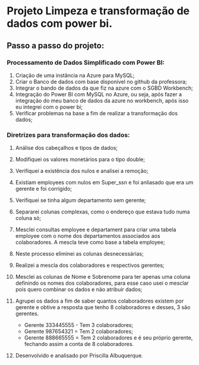 # Projeto Limpeza e transformação de dados com power bi.

<h2>Passo a passo do projeto:</h2>

<h3>Processamento de Dados Simplificado com Power BI: </h3>


1.	Criação de uma instância na Azure para MySQL;
2.	Criar o Banco de dados com base disponível no github da professora;
3.	Integrar o bando de dados da que fiz na azure com o SGBD Workbench;
4.	Integração do Power BI com MySQL no Azure, ou seja, após fazer a integração do meu banco de dados da azure no workbench, após isso eu integrei com o power bi;
5.	Verificar problemas na base a fim de realizar a transformação dos dados;
  

<h3>Diretrizes para transformação dos dados:</h3>

1.	Análise  dos cabeçalhos e tipos de dados;
2.	Modifiquei os valores monetários para o tipo double;
3.	Verifiquei a existência dos nulos e analisei a remoção;
4.	Existiam employees com nulos em Super_ssn e foi anliasado que era um gerente e foi corrigido;
5.	Verifiquei se tinha algum departamento sem gerente;
6.	Separarei colunas complexas, como o endereço que estava tudo numa coluna só;
7.	Mesclei consultas employee e departament para criar uma tabela employee com o nome dos departamentos associados aos colaboradores. A mescla teve como base a tabela employee;
8.	Neste processo eliminei as colunas desnecessárias;
9.	Realizei a mescla dos colaboradores e respectivos gerentes;
10.	Mesclei as colunas de Nome e Sobrenome para ter apenas uma coluna definindo os nomes dos colaboradores, para esse caso usei o mesclar pois quero combinar os dados e não atribuir dados;
11.	Agrupei os dados a fim de saber quantos colaboradores existem por gerente e obtive a resposta que tenho 8 colaboradores e desses, 3 são gerentes.
    * Gerente 333445555 - Tem 3 colaboradores;
    * Gerente 987654321 = Tem 2 colaboradores;
    * Gerente 888665555 = Tem 2 colaboradores e é seu próprio gerente, fechando assim a conta de 8 colaboradores.
   
12.	Desenvolvido e analisado por Priscilla Albuquerque.
  
